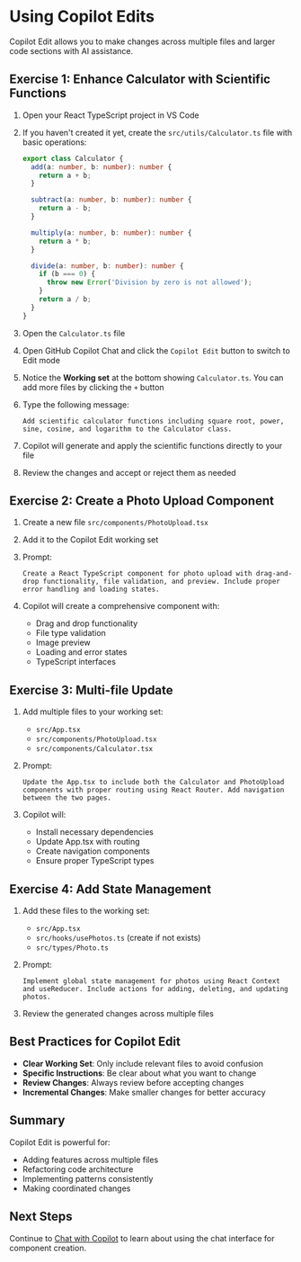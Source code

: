 # Using Copilot Edits

Copilot Edit allows you to make changes across multiple files and larger code sections with AI assistance.

## Exercise 1: Enhance Calculator with Scientific Functions

1. Open your React TypeScript project in VS Code
2. If you haven't created it yet, create the `src/utils/Calculator.ts` file with basic operations:

    ```typescript
    export class Calculator {
      add(a: number, b: number): number {
        return a + b;
      }

      subtract(a: number, b: number): number {
        return a - b;
      }

      multiply(a: number, b: number): number {
        return a * b;
      }

      divide(a: number, b: number): number {
        if (b === 0) {
          throw new Error('Division by zero is not allowed');
        }
        return a / b;
      }
    }
    ```

3. Open the `Calculator.ts` file
4. Open GitHub Copilot Chat and click the `Copilot Edit` button to switch to Edit mode
5. Notice the **Working set** at the bottom showing `Calculator.ts`. You can add more files by clicking the `+` button
6. Type the following message:

    ```
    Add scientific calculator functions including square root, power, sine, cosine, and logarithm to the Calculator class.
    ```

7. Copilot will generate and apply the scientific functions directly to your file
8. Review the changes and accept or reject them as needed

## Exercise 2: Create a Photo Upload Component

1. Create a new file `src/components/PhotoUpload.tsx`
2. Add it to the Copilot Edit working set
3. Prompt:

    ```
    Create a React TypeScript component for photo upload with drag-and-drop functionality, file validation, and preview. Include proper error handling and loading states.
    ```

4. Copilot will create a comprehensive component with:
   - Drag and drop functionality
   - File type validation
   - Image preview
   - Loading and error states
   - TypeScript interfaces

## Exercise 3: Multi-file Update

1. Add multiple files to your working set:
   - `src/App.tsx`
   - `src/components/PhotoUpload.tsx`
   - `src/components/Calculator.tsx`

2. Prompt:

    ```
    Update the App.tsx to include both the Calculator and PhotoUpload components with proper routing using React Router. Add navigation between the two pages.
    ```

3. Copilot will:
   - Install necessary dependencies
   - Update App.tsx with routing
   - Create navigation components
   - Ensure proper TypeScript types

## Exercise 4: Add State Management

1. Add these files to the working set:
   - `src/App.tsx`
   - `src/hooks/usePhotos.ts` (create if not exists)
   - `src/types/Photo.ts`

2. Prompt:

    ```
    Implement global state management for photos using React Context and useReducer. Include actions for adding, deleting, and updating photos.
    ```

3. Review the generated changes across multiple files

## Best Practices for Copilot Edit

- **Clear Working Set**: Only include relevant files to avoid confusion
- **Specific Instructions**: Be clear about what you want to change
- **Review Changes**: Always review before accepting changes
- **Incremental Changes**: Make smaller changes for better accuracy

## Summary

Copilot Edit is powerful for:
- Adding features across multiple files
- Refactoring code architecture
- Implementing patterns consistently
- Making coordinated changes

## Next Steps

Continue to [Chat with Copilot](./chat-with-copilot.md) to learn about using the chat interface for component creation.
